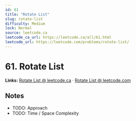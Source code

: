 ```yaml
--- 
id: 61
title: "Rotate List"
slug: rotate-list
difficulty: Medium
lock: Normal
source: leetcode.ca
leetcode_ca_url: https://leetcode.ca/all/61.html
leetcode_url: https://leetcode.com/problems/rotate-list/
---
```


# 61. Rotate List

**Links:** [Rotate List @ leetcode.ca](https://leetcode.ca/all/61.html) · [Rotate List @ leetcode.com](https://leetcode.com/problems/rotate-list/)

## Notes
- TODO: Approach
- TODO: Time / Space Complexity
